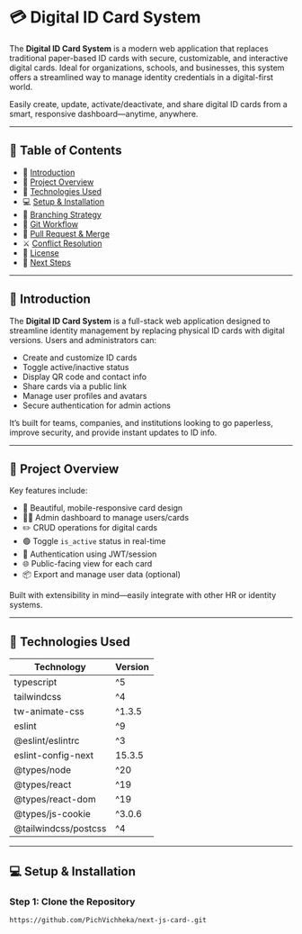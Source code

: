 # 💳 Digital ID Card System

The **Digital ID Card System** is a modern web application that replaces traditional paper-based ID cards with secure, customizable, and interactive digital cards. Ideal for organizations, schools, and businesses, this system offers a streamlined way to manage identity credentials in a digital-first world.

Easily create, update, activate/deactivate, and share digital ID cards from a smart, responsive dashboard—anytime, anywhere.

---

## 📖 Table of Contents

- 📌 [Introduction](#-introduction)  
- 🔖 [Project Overview](#-project-overview)  
- 🔐 [Technologies Used](#-technologies-used)  
- 💻 [Setup & Installation](#-setup--installation)  
- 🌱 [Branching Strategy](#-branching-strategy)  
- 🔁 [Git Workflow](#-git-workflow)  
- 🔀 [Pull Request & Merge](#-pull-request--merge)  
- ⚔️ [Conflict Resolution](#-conflict-resolution)  
- 📝 [License](#-license)  
- 🚀 [Next Steps](#-next-steps)  

---

## 📌 Introduction

The **Digital ID Card System** is a full-stack web application designed to streamline identity management by replacing physical ID cards with digital versions. Users and administrators can:

- Create and customize ID cards  
- Toggle active/inactive status  
- Display QR code and contact info  
- Share cards via a public link  
- Manage user profiles and avatars  
- Secure authentication for admin actions  

It’s built for teams, companies, and institutions looking to go paperless, improve security, and provide instant updates to ID info.

---

## 🔖 Project Overview

Key features include:

- 🎨 Beautiful, mobile-responsive card design  
- 🧑‍💼 Admin dashboard to manage users/cards  
- ✏️ CRUD operations for digital cards  
- 🟢 Toggle `is_active` status in real-time  
- 🔐 Authentication using JWT/session  
- 🌐 Public-facing view for each card  
- 📦 Export and manage user data (optional)

Built with extensibility in mind—easily integrate with other HR or identity systems.

---

## 🔐 Technologies Used

| Technology              | Version     |
|------------------------|-------------|
| typescript             | ^5          |
| tailwindcss            | ^4          |
| tw-animate-css         | ^1.3.5      |
| eslint                 | ^9          |
| @eslint/eslintrc       | ^3          |
| eslint-config-next     | 15.3.5      |
| @types/node            | ^20         |
| @types/react           | ^19         |
| @types/react-dom       | ^19         |
| @types/js-cookie       | ^3.0.6      |
| @tailwindcss/postcss   | ^4          |

---

## 💻 Setup & Installation

### Step 1: Clone the Repository

```bash
https://github.com/PichVichheka/next-js-card-.git

